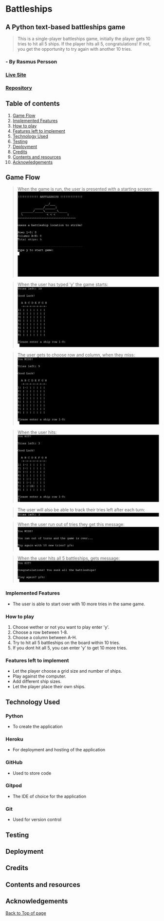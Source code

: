 # Battleships

## A Python text-based battleships game
> This is a single-player battleships game, initially the player gets 10 tries to hit all 5 ships.
> If the player hits all 5, congratulations!
> If not, you get the opportunity to try again with another 10 tries.

### - By Rasmus Persson

### [Live Site](https://my-battleship-game1.herokuapp.com/)

### [Repository](https://github.com/Mysanthropium/Battleships)

## Table of contents

1. [Game Flow](#Game-Flow)
2. [Implemented Features](#Implemented-Features)
3. [How to play](#How-to-play)
4. [Features left to implement](#Features-left-to-implement)
5. [Technology Used](#Technology-Used)
6. [Testing](#Testing)
7. [Deployment](#Deployment)
8. [Credits](#Credits)
9. [Contents and resources](#Contents-and-resources)
10. [Acknowledgements](#Acknowledgements)

## Game Flow
> When the game is run, the user is presented with a starting screen:
![Startscreen](assets/images/startscreen.jpg)

> When the user has typed 'y' the game starts:
![Gamestart](assets/images/startgame.jpg)

> The user gets to choose row and column, when they miss:
![Youmiss](assets/images/youmiss.jpg)

> When the user hits:
![youhit](assets/images/youhit.jpg)

> The user will also be able to track their tries left after each turn:
![triesleft](assets/images/triesleft.jpg)

> When the user run out of tries they get this message:
![runout](assets/images/runout.jpg)

> When the user hits all 5 battleships, gets message:
![hitall](assets/images/hitall.jpg)

### Implemented Features
* The user is able to start over with 10 more tries in the same game.

### How to play
1. Choose wether or not you want to play enter 'y'.
2. Choose a row between 1-8.
3. Choose a column between A-H.
4. Try to hit all 5 battleships on the board within 10 tries.
5. If you dont hit all 5, you can enter 'y' to get 10 more tries.

### Features left to implement
* Let the player choose a grid size and number of ships.
* Play against the computer.
* Add different ship sizes.
* Let the player place their own ships.

## Technology Used
### Python
* To create the application

### Heroku
* For deployment and hosting of the application

### GitHub
* Used to store code

### Gitpod
* The IDE of choice for the application

### Git
* Used for version control

## Testing


## Deployment

## Credits

## Contents and resources

## Acknowledgements


[Back to Top of page](#battleships)


